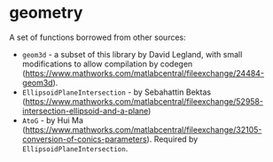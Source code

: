 # geometry
A set of functions borrowed from other sources:
 * `geom3d` - a subset of this library by David Legland, with small modifications to allow compilation by codegen (https://www.mathworks.com/matlabcentral/fileexchange/24484-geom3d).
 * `EllipsoidPlaneIntersection` - by Sebahattin Bektas (https://www.mathworks.com/matlabcentral/fileexchange/52958-intersection-ellipsoid-and-a-plane)
 * `AtoG` - by Hui Ma (https://www.mathworks.com/matlabcentral/fileexchange/32105-conversion-of-conics-parameters). Required by `EllipsoidPlaneIntersection`.
